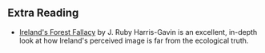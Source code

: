  
## Extra Reading

 - [Ireland's Forest Fallacy](https://young-lab.eemb.ucsb.edu/sites/default/files/2021-07/project_muse_776999.pdf) by J. Ruby Harris-Gavin
   is an excellent, in-depth look at how Ireland's perceived image is far from the ecological truth.